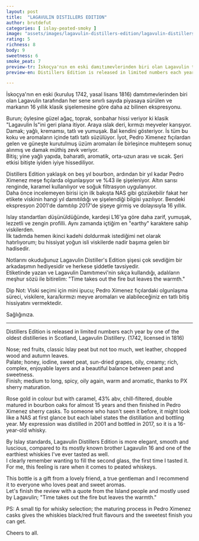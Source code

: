 ```yaml
---
layout: post
title:  "LAGAVULIN DISTILLERS EDITION"
author: brutdefut
categories: [ islay-peated-smoky ]
image: "assets/images/lagavulin-distillers-edition/lagavulin-distillers-edition.jpg"
rating: 5
richness: 8
body: 9
sweetness: 6
smoke_peat: 7
preview-tr: İskoçya'nın en eski damıtımevlerinden biri olan Lagavulin tarafından her sene sınırlı sayıda piyasaya sürülen lezzetli ekspresyon.    
preview-en: Distillers Edition is released in limited numbers each year by one of the oldest distilleries in Scotland, Lagavulin. 

---
```


İskoçya'nın en eski (kuruluş 1742, yasal lisans 1816) damıtımevlerinden biri olan Lagavulin tarafından her sene sınırlı sayıda piyasaya sürülen ve markanın 16 yıllık klasik şişelemesine göre daha az bilinen ekspresyonu.  

Burun; öylesine güzel ağaç, toprak, sonbahar hissi veriyor ki klasik "Lagavulin İs"ini geri plana itiyor. Araya ıslak deri, kırmızı meyveler karışıyor.  
Damak; yağlı, kremamsı, tatlı ve yumuşak. Bal kendini gösteriyor. İs tüm bu koku ve aromaların içinde tatlı tatlı süzülüyor. İyot, Pedro Ximenez fıçılardan gelen ve güneşte kurutulmuş üzüm aromaları ile birleşince muhteşem sonuç alınmış ve damak müthiş zevk veriyor.  
Bitiş; yine yağlı yapıda, baharatlı, aromatik, orta-uzun arası ve sıcak. Şeri etkisi bitişte iyiden iyiye hissediliyor.  

Distillers Edition yaklaşık on beş yıl bourbon, ardından bir yıl kadar Pedro Ximenez meşe fıçılarda olgunlaşıyor ve %43 ile şişeleniyor. Altın sarısı renginde, karamel kullanılıyor ve soğuk filtrasyon uygulanıyor.  
Daha önce incelemeyen birisi için ilk bakışta NAS gibi gözükebilir fakat her etikete viskinin hangi yıl damıtıldığı ve şişelendiği bilgisi yazılıyor. Bendeki ekspresyon 2001'de damıtılıp 2017'de şişeye girmiş ve dolayısıyla 16 yıllık.  

Islay standartları düşünüldüğünde, kardeşi L16'ya göre daha zarif, yumuşak, lezzetli ve zengin profilli. Aynı zamanda içtiğim en "earthy" karaktere sahip viskilerden.  
İlk tadımda hemen ikinci kadehi doldurmak istediğimi net olarak hatırlıyorum; bu hissiyat yoğun isli viskilerde nadir başıma gelen bir hadisedir.   

Notlarını okuduğunuz Lagavulin Distiller's Edition şişesi çok sevdiğim bir arkadaşımın hediyesidir ve herkese şiddetle tavsiyedir.  
Etiketinde yazan ve Lagavulin Damıtımevi'nin sıkça kullandığı, adalıların meşhur sözü ile bitirelim: "Time takes out the fire but leaves the warmth." 

Dip Not: 
Viski seçimi için mini ipucu; Pedro Ximenez fıçılardaki olgunlaşma süreci, viskilere, kara/kırmızı meyve aromaları ve alabileceğiniz en tatlı bitiş hissiyatını vermektedir. 

Sağlığınıza.
 
-----------------------------------------------

<p id="english"></p>

Distillers Edition is released in limited numbers each year by one of the oldest distilleries in Scotland, Lagavulin Distillery. (1742, licensed in 1816)  

Nose; red fruits, classic Islay peat but not too much, wet leather, chopped wood and autumn leaves.  
Palate; honey, iodine, sweet peat, sun-dried grapes, oily, creamy; rich, complex, enjoyable layers and a beautiful balance between peat and sweetness.  
Finish; medium to long, spicy, oily again, warm and aromatic, thanks to PX sherry maturation.  

Rose gold in colour but with caramel, 43% abv, chill-filtered, double matured in bourbon oaks for almost 15 years and then finished in Pedro Ximenez sherry casks. To someone who hasn't seen it before, it might look like a NAS at first glance but each label states the distillation and bottling year. My expression was distilled in 2001 and bottled in 2017, so it is a 16-year-old whisky.  

By Islay standards, Lagavulin Distillers Edition is more elegant, smooth and luscious, compared to its mostly known brother Lagavulin 16 and one of the earthiest whiskies I've ever tasted as well.  
I clearly remember wanting to fill the second glass, the first time I tasted it. For me, this feeling is rare when it comes to peated whiskeys.  

This bottle is a gift from a lovely friend, a true gentleman and I recommend it to everyone who loves peat and sweet aromas.  
Let's finish the review with a quote from the Island people and mostly used by Lagavulin; "Time takes out the fire but leaves the warmth."  

PS: A small tip for whisky selection; the maturing process in Pedro Ximenez casks gives the whiskies black/red fruit flavours and the sweetest finish you can get.  

Cheers to all.   
  
